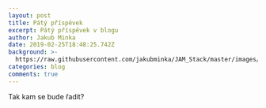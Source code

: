 ```yaml
---
layout: post
title: Pátý příspěvek
excerpt: Pátý příspěvek v blogu
author: Jakub Minka
date: 2019-02-25T18:48:25.742Z
background: >-
  https://raw.githubusercontent.com/jakubminka/JAM_Stack/master/images/uploads/sky-4026087_1920.jpg
categories: blog
comments: true
---
```


Tak kam se bude řadit?
